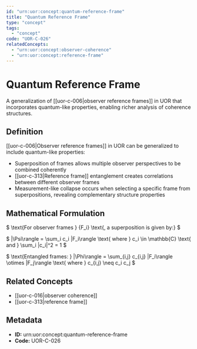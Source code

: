 ```yaml
---
id: "urn:uor:concept:quantum-reference-frame"
title: "Quantum Reference Frame"
type: "concept"
tags:
  - "concept"
code: "UOR-C-026"
relatedConcepts:
  - "urn:uor:concept:observer-coherence"
  - "urn:uor:concept:reference-frame"
---
```


# Quantum Reference Frame

A generalization of [[uor-c-006|observer reference frames]] in UOR that incorporates quantum-like properties, enabling richer analysis of coherence structures.

## Definition

[[uor-c-006|Observer reference frames]] in UOR can be generalized to include quantum-like properties:
- Superposition of frames allows multiple observer perspectives to be combined coherently
- [[uor-c-313|Reference frame]] entanglement creates correlations between different observer frames
- Measurement-like collapse occurs when selecting a specific frame from superpositions, revealing complementary structure properties

## Mathematical Formulation

$
\text{For observer frames } \{F_i\} \text{, a superposition is given by:}
$

$
|\Psi\rangle = \sum_i c_i |F_i\rangle \text{ where } c_i \in \mathbb{C} \text{ and } \sum_i |c_i|^2 = 1
$

$
\text{Entangled frames: } |\Phi\rangle = \sum_{i,j} c_{i,j} |F_i\rangle \otimes |F_j\rangle \text{ where } c_{i,j} \neq c_i c_j
$

## Related Concepts

- [[uor-c-016|observer coherence]]
- [[uor-c-313|reference frame]]

## Metadata

- **ID:** urn:uor:concept:quantum-reference-frame
- **Code:** UOR-C-026
